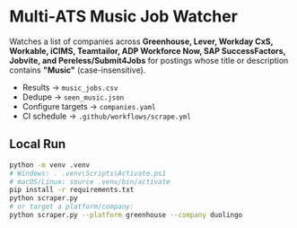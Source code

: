 # Multi-ATS Music Job Watcher

Watches a list of companies across **Greenhouse, Lever, Workday CxS, Workable, iCIMS, Teamtailor, ADP Workforce Now, SAP SuccessFactors, Jobvite, and Pereless/Submit4Jobs** for postings whose title or description contains **"Music"** (case-insensitive).

- Results → `music_jobs.csv`
- Dedupe → `seen_music.json`
- Configure targets → `companies.yaml`
- CI schedule → `.github/workflows/scrape.yml`

## Local Run

```bash
python -m venv .venv
# Windows: . .venv\Scripts\Activate.ps1
# macOS/Linux: source .venv/bin/activate
pip install -r requirements.txt
python scraper.py
# or target a platform/company:
python scraper.py --platform greenhouse --company duolingo
